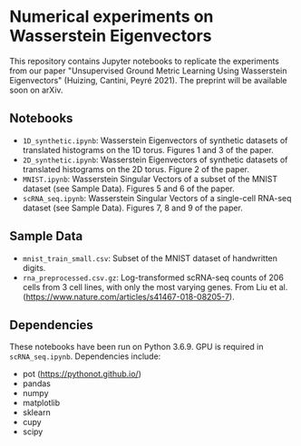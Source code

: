 # Numerical experiments on Wasserstein Eigenvectors

This repository contains Jupyter notebooks to replicate the experiments from our paper "Unsupervised Ground Metric Learning Using Wasserstein Eigenvectors" (Huizing, Cantini, Peyré 2021). The preprint will be available soon on arXiv.

## Notebooks

- `1D_synthetic.ipynb`: Wasserstein Eigenvectors of synthetic datasets of translated histograms on the 1D torus. Figures 1 and 3 of the paper.
- `2D_synthetic.ipynb`: Wasserstein Eigenvectors of synthetic datasets of translated histograms on the 2D torus. Figure 2 of the paper.
- `MNIST.ipynb`: Wasserstein Singular Vectors of a subset of the MNIST dataset (see Sample Data). Figures 5 and 6 of the paper.
- `scRNA_seq.ipynb`: Wasserstein Singular Vectors of a single-cell RNA-seq dataset (see Sample Data). Figures 7, 8 and 9 of the paper.

## Sample Data

- `mnist_train_small.csv`: Subset of the MNIST dataset of handwritten digits.
- `rna_preprocessed.csv.gz`: Log-transformed scRNA-seq counts of 206 cells from 3 cell lines, with only the most varying genes. From Liu et al. (https://www.nature.com/articles/s41467-018-08205-7).

## Dependencies

These notebooks have been run on Python 3.6.9. GPU is required in `scRNA_seq.ipynb`. Dependencies include:
- pot (https://pythonot.github.io/)
- pandas
- numpy
- matplotlib
- sklearn
- cupy
- scipy
